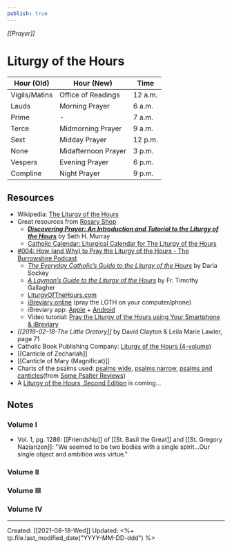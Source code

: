 ```yaml
---
publish: true
---
```

*[[Prayer]]*

# Liturgy of the Hours

| Hour (Old)    | Hour (New)          | Time    |
|---------------|---------------------|---------|
| Vigils/Matins | Office of Readings  | 12 a.m. |
| Lauds         | Morning Prayer      | 6 a.m.  |
| Prime         | -                   | 7 a.m.  |
| Terce         | Midmorning Prayer   | 9 a.m.  |
| Sext          | Midday Prayer       | 12 p.m. |
| None          | Midafternoon Prayer | 3 p.m.  |
| Vespers       | Evening Prayer      | 6 p.m.  |
| Compline      | Night Prayer        | 9 p.m.  |

## Resources
- Wikipedia: [The Liturgy of the Hours](https://en.wikipedia.org/wiki/Liturgy_of_the_Hours)
- Great resources from [Rosary Shop](https://prayer.rosaryshop.com/)
	- ***[Discovering Prayer: An Introduction and Tutorial to the Liturgy of the Hours](https://prayer.rosaryshop.com/discoveringPrayer.pdf)*** by Seth H. Murray
	- [Catholic Calendar: Liturgical Calendar for The Liturgy of the Hours](https://www.rosaryshop.com/calendar.php?year=this)
- [#004: How (and Why) to Pray the Liturgy of the Hours - The Burrowshire Podcast](https://burrowshirepodcast.com/liturgy-of-the-hours/)
	- _[The Everyday Catholic’s Guide to the Liturgy of the Hours](https://www.amazon.com/Everyday-Catholics-Guide-Liturgy-Hours/dp/1616365285/?tag=ththve-20)_ by Daria Sockey
	- _[A Layman’s Guide to the Liturgy of the Hours](https://www.amazon.com/Laymans-Guide-Liturgy-Hours-Prayers/dp/1682780759/?tag=ththve-20)_ by Fr. Timothy Gallagher
	- [LiturgyOfTheHours.com](https://www.liturgyofthehours.org/)
	- [iBreviary online](http://www.ibreviary.com/m2/breviario.php) (pray the LOTH on your computer/phone)
	- iBreviary app: [Apple](https://apps.apple.com/us/app/ibreviary-ts-plus/id422601705) + [Android](https://play.google.com/store/apps/details?id=com.netguru.ibreviary&hl=en_US)
	- Video tutorial: [Pray the Liturgy of the Hours using Your Smartphone & iBreviary](https://www.youtube.com/watch?v=7Mo_OyMe8fk)
- *[[2019-02-18-The Little Oratory]]* by David Clayton & Leila Marie Lawler, page 71
- Catholic Book Publishing Company: [Liturgy of the Hours (4-volume)](https://catholicbookpublishing.com/product/106)
- [[Canticle of Zechariah]]
- [[Canticle of Mary (Magnificat)]]
- Charts of the psalms used: [psalms wide](https://stutler.cc/russ/psalmchart_e.html), [psalms narrow](https://stutler.cc/russ/LOTH_CHART_vert.html), [psalms and canticles](https://stutler.cc/russ/breviary_chart_complete.html)(from [Some Psalter Reviews](https://stutler.cc/russ/psalter_reviews.html)) 
- A [Liturgy of the Hours, Second Edition](https://www.usccb.org/prayer-and-worship/liturgy-of-the-hours/liturgy-of-the-hours-second-edition) is coming...


## Notes
### Volume I
- Vol. 1, pg. 1286: [[Friendship]] of [[St. Basil the Great]] and [[St. Gregory Nazianzen]]: "We seemed to be two bodies with a single spirit...Our single object and ambition was virtue." 

### Volume II

### Volume III

### Volume IV


---
Created: [[2021-08-18-Wed]]
Updated: <%+ tp.file.last_modified_date("YYYY-MM-DD-ddd") %>
